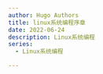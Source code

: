```yaml
---
author: Hugo Authors
title: linux系统编程序章
date: 2022-06-24
description: Linux系统编程
series:
  - Linux系统编程

---
```

```
```
<!--more-->

